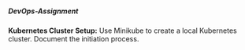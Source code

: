 ##### DevOps-Assignment ####
**Kubernetes Cluster Setup:**
Use Minikube to create a local Kubernetes cluster. Document the initiation process.
